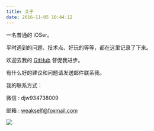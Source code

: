 ```yaml
---
title: 关于
date: 2016-11-05 10:44:12
---
```


一名普通的 iOSer。

平时遇到的问题、技术点、好玩的等等，都在这里记录了下来。

欢迎去我的 [GitHub](https://github.com/dongjiawang) 督促我进步。

有什么好的建议和问题请发送邮件联系我。

我的联系方式：

微信 : djw934738009

邮箱 : weakself@foxmail.com

![](https://cdn.jsdelivr.net/gh/dongjiawang/BlogImage@1.0/img/975ef6b8ly1fx1rh80vjcj21r41bckjo.jpg)





